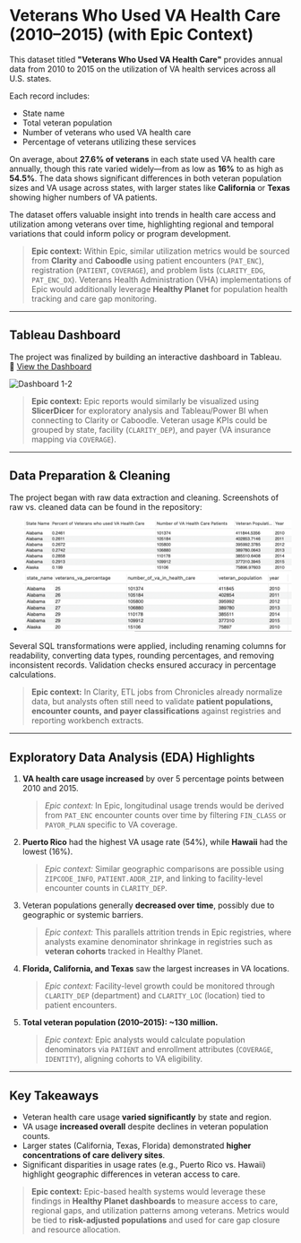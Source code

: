 # Veterans Who Used VA Health Care (2010–2015) (with Epic Context)

This dataset titled **"Veterans Who Used VA Health Care"** provides annual data from 2010 to 2015 on the utilization of VA health services across all U.S. states.  

Each record includes:  
- State name  
- Total veteran population  
- Number of veterans who used VA health care  
- Percentage of veterans utilizing these services  

On average, about **27.6% of veterans** in each state used VA health care annually, though this rate varied widely—from as low as **16%** to as high as **54.5%**. The data shows significant differences in both veteran population sizes and VA usage across states, with larger states like **California** or **Texas** showing higher numbers of VA patients.  

The dataset offers valuable insight into trends in health care access and utilization among veterans over time, highlighting regional and temporal variations that could inform policy or program development.  

> **Epic context:** Within Epic, similar utilization metrics would be sourced from **Clarity** and **Caboodle** using patient encounters (`PAT_ENC`), registration (`PATIENT`, `COVERAGE`), and problem lists (`CLARITY_EDG`, `PAT_ENC_DX`). Veterans Health Administration (VHA) implementations of Epic would additionally leverage **Healthy Planet** for population health tracking and care gap monitoring.

---

## Tableau Dashboard

The project was finalized by building an interactive dashboard in Tableau.  
🔗 [View the Dashboard](https://public.tableau.com/app/profile/elliott.earley/viz/Veterans_Data_Project/Dashboard1)

<img width="1998" height="1598" alt="Dashboard 1-2" src="https://github.com/user-attachments/assets/6a7e4fc3-6357-49aa-b3d9-e8db99c342f4" />

> **Epic context:** Epic reports would similarly be visualized using **SlicerDicer** for exploratory analysis and Tableau/Power BI when connecting to Clarity or Caboodle. Veteran usage KPIs could be grouped by state, facility (`CLARITY_DEP`), and payer (VA insurance mapping via `COVERAGE`).

---

## Data Preparation & Cleaning

The project began with raw data extraction and cleaning. Screenshots of raw vs. cleaned data can be found in the repository:

- ![Raw Data](https://github.com/curlyeje/Elliott_Portfolio/blob/9b0a6767c32628a03dfaa4902811d72a69ea188b/Veterans%20Data%20SQL%20Project/Raw%20Data.png)  
- ![Cleaned Data](https://github.com/curlyeje/Elliott_Portfolio/blob/3017d5c919a54fac20fcbc274e6fef5d448fff5a/Veterans%20Data%20SQL%20Project/Cleaned%20Data.png)  

Several SQL transformations were applied, including renaming columns for readability, converting data types, rounding percentages, and removing inconsistent records. Validation checks ensured accuracy in percentage calculations.  

> **Epic context:** In Clarity, ETL jobs from Chronicles already normalize data, but analysts often still need to validate **patient populations, encounter counts, and payer classifications** against registries and reporting workbench extracts.

---

## Exploratory Data Analysis (EDA) Highlights

1. **VA health care usage increased** by over 5 percentage points between 2010 and 2015.  

   > *Epic context:* In Epic, longitudinal usage trends would be derived from `PAT_ENC` encounter counts over time by filtering `FIN_CLASS` or `PAYOR_PLAN` specific to VA coverage.

2. **Puerto Rico** had the highest VA usage rate (54%), while **Hawaii** had the lowest (16%).  

   > *Epic context:* Similar geographic comparisons are possible using `ZIPCODE_INFO`, `PATIENT.ADDR_ZIP`, and linking to facility-level encounter counts in `CLARITY_DEP`.

3. Veteran populations generally **decreased over time**, possibly due to geographic or systemic barriers.  

   > *Epic context:* This parallels attrition trends in Epic registries, where analysts examine denominator shrinkage in registries such as **veteran cohorts** tracked in Healthy Planet.

4. **Florida, California, and Texas** saw the largest increases in VA locations.  

   > *Epic context:* Facility-level growth could be monitored through `CLARITY_DEP` (department) and `CLARITY_LOC` (location) tied to patient encounters.

5. **Total veteran population (2010–2015): ~130 million.**  

   > *Epic context:* Epic analysts would calculate population denominators via `PATIENT` and enrollment attributes (`COVERAGE`, `IDENTITY`), aligning cohorts to VA eligibility.

---

## Key Takeaways

- Veteran health care usage **varied significantly** by state and region.  
- VA usage **increased overall** despite declines in veteran population counts.  
- Larger states (California, Texas, Florida) demonstrated **higher concentrations of care delivery sites**.  
- Significant disparities in usage rates (e.g., Puerto Rico vs. Hawaii) highlight geographic differences in veteran access to care.  

> **Epic context:** Epic-based health systems would leverage these findings in **Healthy Planet dashboards** to measure access to care, regional gaps, and utilization patterns among veterans. Metrics would be tied to **risk-adjusted populations** and used for care gap closure and resource allocation.  

